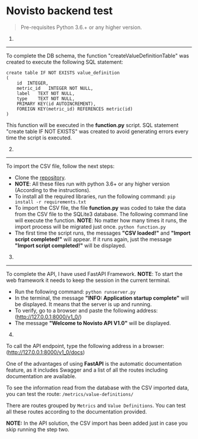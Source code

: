 # Novisto backend test
> Pre-requisites
Python 3.6.+ or any higher version.

1. 
---
To complete the DB schema, the function "createValueDefinitionTable" was created to execute the following SQL statement:
```
create table IF NOT EXISTS value_definition
(
	id	INTEGER,
	metric_id	INTEGER NOT NULL,
	label	TEXT NOT NULL,
	type	TEXT NOT NULL,
	PRIMARY KEY(id AUTOINCREMENT),
	FOREIGN KEY(metric_id) REFERENCES metric(id)
)
``` 

This function will be executed in the **function.py** script. SQL statement "create table IF NOT EXISTS" was created to avoid generating errors every time the script is executed.
  
2.
---
To import the CSV file, follow the next steps:

- Clone the [repository](https://github.com/wllanos/NovistoTest.git).
- **NOTE**: All these files run with python 3.6+ or any higher version (According to the instructions).
- To install all the required libraries, run the following command:
		`pip install -r requirements.txt`
- To import the CSV file, the file **function.py** was coded to take the data from the CSV file to the SQLite3 database. The following command line will execute the function. **NOTE**: No matter how many times it runs, the import process will be migrated just once.
		`python function.py`
- The first time the script runs, the messages **"CSV loaded!"** and **"Import script completed!"** will appear. If it runs again, just the message **"Import script completed!"** will be displayed.

3.
---
To complete the API, I have used FastAPI Framework.
**NOTE**: To start the web framework it needs to keep the session in the current terminal. 

- Run the following command: 
		`python runserver.py`
- In the terminal, the message **"INFO: Application startup complete"** will be displayed. It means that the server is up and running.
- To verify, go to a browser and paste the following address:  (http://127.0.0.1:8000/v1_0/)
- The message **"Welcome to Novisto API V1.0"** will be displayed.

4.
To call the API endpoint, type the following address in a browser: (http://127.0.0.1:8000/v1_0/docs)

One of the advantages of using **FastAPI** is the automatic documentation feature, as it includes Swagger and a list of all the routes including documentation are available.

To see the information read from the database with the CSV imported data, you can test the route: `/metrics/value-definitions/`

There are routes grouped by `Metrics` and `Value Definitions`. You can test all these routes according to the documentation provided.

**NOTE:** In the API solution, the CSV import has been added just in case you skip running the step two.
